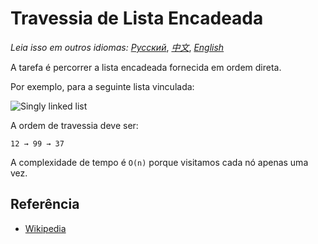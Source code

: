 # Travessia de Lista Encadeada

_Leia isso em outros idiomas:_
[_Русский_](README.ru-RU.md),
[_中文_](README.zh-CN.md),
[_English_](README.md)

A tarefa é percorrer a lista encadeada fornecida em ordem direta.

Por exemplo, para a seguinte lista vinculada:

![Singly linked list](https://upload.wikimedia.org/wikipedia/commons/6/6d/Singly-linked-list.svg)

A ordem de travessia deve ser:

```texto
12 → 99 → 37
```

A complexidade de tempo é `O(n)` porque visitamos cada nó apenas uma vez.

## Referência

- [Wikipedia](https://en.wikipedia.org/wiki/Linked_list)
